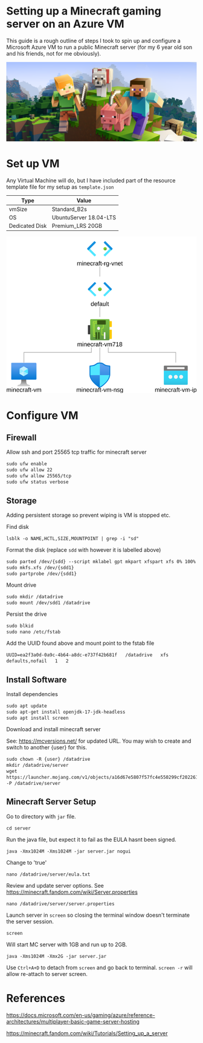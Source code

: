 # Setting up a Minecraft gaming server on an Azure VM

This guide is a rough outline of steps I took to spin up and configure a Microsoft Azure VM to run a public Minecraft server (for my 6 year old son and his friends, not for me obviously).    

![](img/mc.png)

# Set up VM  
Any Virtual Machine will do, but I have included part of the resource template file for my setup as `template.json`   

Type | Value  
----|----  
vmSize | Standard_B2s  
OS | UbuntuServer 18.04-LTS  
Dedicated Disk | Premium_LRS 20GB

![topology](img/topology.svg)  

# Configure VM  

## Firewall  

Allow ssh and port 25565 tcp traffic for minecraft server  
```
sudo ufw enable
sudo ufw allow 22
sudo ufw allow 25565/tcp
sudo ufw status verbose
```
## Storage  

Adding persistent storage so prevent wiping is VM is stopped etc.   

Find disk

```
lsblk -o NAME,HCTL,SIZE,MOUNTPOINT | grep -i "sd"
```

Format the disk  (replace `sdd` with however it is labelled above)  

```
sudo parted /dev/{sdd} --script mklabel gpt mkpart xfspart xfs 0% 100%
sudo mkfs.xfs /dev/{sdd1}
sudo partprobe /dev/{sdd1}
```

Mount drive 
```
sudo mkdir /datadrive
sudo mount /dev/sdd1 /datadrive
```

Persist the drive

```
sudo blkid
sudo nano /etc/fstab
```

Add the UUID found above and mount point to the fstab file

```
UUID=ea2f3a0d-0a9c-4b64-a8dc-e737f42b681f   /datadrive   xfs   defaults,nofail   1   2
```  

## Install Software  

Install dependencies  

```
sudo apt update
sudo apt-get install openjdk-17-jdk-headless
sudo apt install screen
```

Download and install minecraft server  

See: https://mcversions.net/ for updated URL. You may wish to create and switch to another {user} for this.  

```
sudo chown -R {user} /datadrive
mkdir /datadrive/server
wget https://launcher.mojang.com/v1/objects/a16d67e5807f57fc4e550299cf20226194497dc2/server.jar -P /datadrive/server
```

## Minecraft Server Setup  

Go to directory with `jar` file.  

```
cd server
```

Run the java file, but expect it to fail as the EULA hasnt been signed.  

```
java -Xmx1024M -Xms1024M -jar server.jar nogui
```

Change to 'true'  

```
nano /datadrive/server/eula.txt
```

Review and update server options. See https://minecraft.fandom.com/wiki/Server.properties

```
nano /datadrive/server/server.properties
```

Launch server in `screen` so closing the terminal window doesn't terminate the server session.  

```
screen
```

Will start MC server with 1GB and run up to 2GB. 

```
java -Xms1024M -Xmx2G -jar server.jar
```

Use `Ctrl+A+D` to detach from `screen` and go back to terminal. `screen -r` will allow re-attach to server screen.  

# References  

https://docs.microsoft.com/en-us/gaming/azure/reference-architectures/multiplayer-basic-game-server-hosting

https://minecraft.fandom.com/wiki/Tutorials/Setting_up_a_server  








